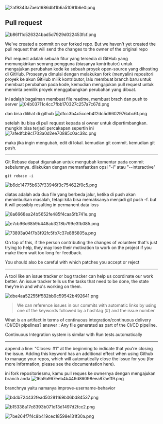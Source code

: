 ![2af9343a7aeb1986dbf1b6a51091b6e0.png](../../../../../_resources/2af9343a7aeb1986dbf1b6a51091b6e0.png)

## Pull request
![b86f11c526324bad5d7929d022453fcf.png](../../../../../_resources/b86f11c526324bad5d7929d022453fcf.png)

We've created a commit on our forked repo. But we haven't yet created the pull request that will send the changes to the owner of the original repo

Pull request adalah sebuah fitur yang tersedia di GitHub yang memungkinkan seorang pengguna (biasanya  kontributor) untuk mengajukan perubahan kode ke sebuah proyek open-source yang dihosting di GitHub. Prosesnya dimulai dengan melakukan fork (menyalin) repositori proyek ke akun GitHub milik kontributor, lalu membuat branch baru untuk membuat perubahan pada kode, kemudian mengajukan pull request untuk meminta pemilik proyek menggabungkan perubahan yang dibuat.

ini adalah bagaiman membuat file readme, membuat brach dan push to server
![04b03711c4cc7fbb170327c257a7c67d.png](../../../../../_resources/04b03711c4cc7fbb170327c257a7c67d.png)

dan bisa dilihat di github
![dfcc3b4c5cceb4f2dc5d6602976abc6f.png](../../../../../_resources/dfcc3b4c5cceb4f2dc5d6602976abc6f.png)

setelah itu bisa di pull request kepada si owner untuk dipertimbangkan. mungkin bisa terjadi percakapan sepertin ini
![7afedfcb9c1703a0d2ee70885c0ac38c.png](../../../../../_resources/7afedfcb9c1703a0d2ee70885c0ac38c.png)

maka jika ingin mengubah, edit di lokal. kemudian git commit. kemudian git push. 

***
Git Rebase dapat digunakan untuk mengubah komentar pada commit sebelumnya. dilakukan dengan memanfaatkan opsi "-i" atau "--interactive"

	git rebase -i

![b6dc14775b637f33946f3c754622f0c5.png](../../../../../_resources/b6dc14775b637f33946f3c754622f0c5.png)

diatas adalah ada dua file yang berbeda jalur, ketika di push akan menimbulkan masalah, tetapi kita bisa memaksanya menjadi git push -f. but it will possibly resulting in permanent data loss

![8a6668ea24b5652fe485f4caa5fb741e.png](../../../../../_resources/8a6668ea24b5652fe485f4caa5fb741e.png)

![e7cb96c6859b448ab3218b799e3fb085.png](../../../../../_resources/e7cb96c6859b448ab3218b799e3fb085.png)

![73893a04f7b3f92fc5fb7c37e885805a.png](../../../../../_resources/73893a04f7b3f92fc5fb7c37e885805a.png)

 On top of this, if the person contributing the changes of volunteer that's just trying to help, they may lose their motivation to work on the project if you make them wait too long for feedback. 
 
 You should also be careful with which patches you accept or reject
 
 ***
 A tool like an issue tracker or bug tracker can help us coordinate our work better. An issue tracker tells us the tasks that need to be done, the state they're in and who's working on them.
 
 ![dbe4aa52255ff582bb9c59542b492641.png](../../../../../_resources/dbe4aa52255ff582bb9c59542b492641.png)
 
 >We can reference issues in our commits with automatic links by using one of the keywords followed by a hashtag (#) and the issue number

What is an artifact in terms of continuous integration/continuous delivery (CI/CD) pipelines?
answer : Any file generated as part of the CI/CD pipeline.

Continuous Integration system is similar with Run tests automatically


*** 

append a line: "Closes: #1" at the beginning to indicate that you're closing the issue. Adding this keyword has an additional effect when using Github to manage your repos, which will automatically close the issue for you (for more information, please see the documentation here).

ini fork repositoriesmu, kamu pull reques ke ownernya dengan mengajukan branch anda
![16a9a967eeb4b449d86098eea87aeff9.png](../../../../../_resources/16a9a967eeb4b449d86098eea87aeff9.png)

branchnya yaitu namanya improve-username-behavior

![bddb724432fead50281169b06bd84537.png](../../../../../_resources/bddb724432fead50281169b06bd84537.png)


![b15338a17c8393b071d13d1497d2fcc2.png](../../../../../_resources/b15338a17c8393b071d13d1497d2fcc2.png)

![7be264f7f4c8b419cec18598e131f30a.png](../../../../../_resources/7be264f7f4c8b419cec18598e131f30a.png)